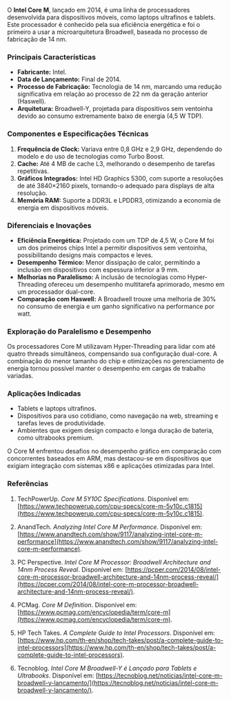 O **Intel Core M**, lançado em 2014, é uma linha de processadores desenvolvida para dispositivos móveis, como laptops ultrafinos e tablets. Este processador é conhecido pela sua eficiência energética e foi o primeiro a usar a microarquitetura Broadwell, baseada no processo de fabricação de 14 nm.

### **Principais Características**
- **Fabricante:** Intel.
- **Data de Lançamento:** Final de 2014.
- **Processo de Fabricação:** Tecnologia de 14 nm, marcando uma redução significativa em relação ao processo de 22 nm da geração anterior (Haswell).
- **Arquitetura:** Broadwell-Y, projetada para dispositivos sem ventoinha devido ao consumo extremamente baixo de energia (4,5 W TDP).

### **Componentes e Especificações Técnicas**
1. **Frequência de Clock:** Variava entre 0,8 GHz e 2,9 GHz, dependendo do modelo e do uso de tecnologias como Turbo Boost.
2. **Cache:** Até 4 MB de cache L3, melhorando o desempenho de tarefas repetitivas.
3. **Gráficos Integrados:** Intel HD Graphics 5300, com suporte a resoluções de até 3840×2160 pixels, tornando-o adequado para displays de alta resolução.
4. **Memória RAM:** Suporte a DDR3L e LPDDR3, otimizando a economia de energia em dispositivos móveis.

### **Diferenciais e Inovações**
- **Eficiência Energética:** Projetado com um TDP de 4,5 W, o Core M foi um dos primeiros chips Intel a permitir dispositivos sem ventoinha, possibilitando designs mais compactos e leves.
- **Desempenho Térmico:** Menor dissipação de calor, permitindo a inclusão em dispositivos com espessura inferior a 9 mm.
- **Melhorias no Paralelismo:** A inclusão de tecnologias como Hyper-Threading ofereceu um desempenho multitarefa aprimorado, mesmo em um processador dual-core.
- **Comparação com Haswell:** A Broadwell trouxe uma melhoria de 30% no consumo de energia e um ganho significativo na performance por watt.

### **Exploração do Paralelismo e Desempenho**
Os processadores Core M utilizavam Hyper-Threading para lidar com até quatro threads simultâneos, compensando sua configuração dual-core. A combinação do menor tamanho do chip e otimizações no gerenciamento de energia tornou possível manter o desempenho em cargas de trabalho variadas.

### **Aplicações Indicadas**
- Tablets e laptops ultrafinos.
- Dispositivos para uso cotidiano, como navegação na web, streaming e tarefas leves de produtividade.
- Ambientes que exigem design compacto e longa duração de bateria, como ultrabooks premium.

O Core M enfrentou desafios no desempenho gráfico em comparação com concorrentes baseados em ARM, mas destacou-se em dispositivos que exigiam integração com sistemas x86 e aplicações otimizadas para Intel.

### Referências

1. TechPowerUp. *Core M 5Y10C Specifications*. Disponível em: [https://www.techpowerup.com/cpu-specs/core-m-5y10c.c1815](https://www.techpowerup.com/cpu-specs/core-m-5y10c.c1815).

2. AnandTech. *Analyzing Intel Core M Performance*. Disponível em: [https://www.anandtech.com/show/9117/analyzing-intel-core-m-performance](https://www.anandtech.com/show/9117/analyzing-intel-core-m-performance).

3. PC Perspective. *Intel Core M Processor: Broadwell Architecture and 14nm Process Reveal*. Disponível em: [https://pcper.com/2014/08/intel-core-m-processor-broadwell-architecture-and-14nm-process-reveal/](https://pcper.com/2014/08/intel-core-m-processor-broadwell-architecture-and-14nm-process-reveal/).

4. PCMag. *Core M Definition*. Disponível em: [https://www.pcmag.com/encyclopedia/term/core-m](https://www.pcmag.com/encyclopedia/term/core-m).

5. HP Tech Takes. *A Complete Guide to Intel Processors*. Disponível em: [https://www.hp.com/th-en/shop/tech-takes/post/a-complete-guide-to-intel-processors](https://www.hp.com/th-en/shop/tech-takes/post/a-complete-guide-to-intel-processors).

6. Tecnoblog. *Intel Core M Broadwell-Y é Lançado para Tablets e Ultrabooks*. Disponível em: [https://tecnoblog.net/noticias/intel-core-m-broadwell-y-lancamento/](https://tecnoblog.net/noticias/intel-core-m-broadwell-y-lancamento/).
